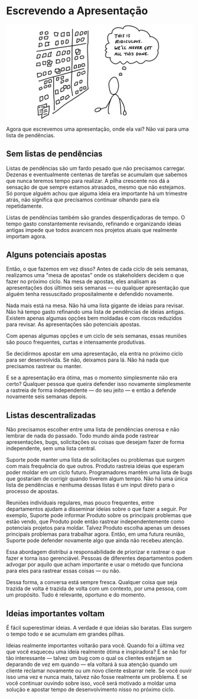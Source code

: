 # Escrevendo a Apresentação

![Cartoon. Uma pessoa está em frente a uma parede coberta por inúmeros papéis adesivos. Um balão de pensamento acima da pessoa diz: Isso é ridículo. Nunca conseguiremos fazer tudo isso.](assets/intro_cartoon-562591e3436e67b04d32287bdc7ff45bfcdb284bfec3ac9a42c14e04f8ab9025.png)

Agora que escrevemos uma apresentação, onde ela vai? Não vai para uma lista de pendências.

## Sem listas de pendências

Listas de pendências são um fardo pesado que não precisamos carregar. Dezenas e eventualmente centenas de tarefas se acumulam que sabemos que nunca teremos tempo para realizar. A pilha crescente nos dá a sensação de que sempre estamos atrasados, mesmo que não estejamos. Só porque alguém achou que alguma ideia era importante há um trimestre atrás, não significa que precisamos continuar olhando para ela repetidamente.

Listas de pendências também são grandes desperdiçadoras de tempo. O tempo gasto constantemente revisando, refinando e organizando ideias antigas impede que todos avancem nos projetos atuais que realmente importam agora.

## Alguns potenciais apostas

Então, o que fazemos em vez disso? Antes de cada ciclo de seis semanas, realizamos uma "mesa de apostas" onde os stakeholders decidem o que fazer no próximo ciclo. Na mesa de apostas, eles analisam as apresentações dos últimos seis semanas — ou qualquer apresentação que alguém tenha ressuscitado propositalmente e defendido novamente.

Nada mais está na mesa. Não há uma lista gigante de ideias para revisar. Não há tempo gasto refinando uma lista de pendências de ideias antigas. Existem apenas algumas opções bem moldadas e com riscos reduzidos para revisar. As apresentações são potenciais apostas.

Com apenas algumas opções e um ciclo de seis semanas, essas reuniões são pouco frequentes, curtas e intensamente produtivas.

Se decidirmos apostar em uma apresentação, ela entra no próximo ciclo para ser desenvolvida. Se não, deixamos para lá. Não há nada que precisamos rastrear ou manter.

E se a apresentação era ótima, mas o momento simplesmente não era certo? Qualquer pessoa que queira defender isso novamente simplesmente a rastreia de forma independente — do seu jeito — e então a defende novamente seis semanas depois.

## Listas descentralizadas

Não precisamos escolher entre uma lista de pendências onerosa e não lembrar de nada do passado. Todo mundo ainda pode rastrear apresentações, bugs, solicitações ou coisas que desejam fazer de forma independente, sem uma lista central.

Suporte pode manter uma lista de solicitações ou problemas que surgem com mais frequência do que outros. Produto rastreia ideias que esperam poder moldar em um ciclo futuro. Programadores mantêm uma lista de bugs que gostariam de corrigir quando tiverem algum tempo. Não há uma única lista de pendências e nenhuma dessas listas é um input direto para o processo de apostas.

Reuniões individuais regulares, mas pouco frequentes, entre departamentos ajudam a disseminar ideias sobre o que fazer a seguir. Por exemplo, Suporte pode informar Produto sobre os principais problemas que estão vendo, que Produto pode então rastrear independentemente como potenciais projetos para moldar. Talvez Produto escolha apenas um desses principais problemas para trabalhar agora. Então, em uma futura reunião, Suporte pode defender novamente algo que ainda não recebeu atenção.

Essa abordagem distribui a responsabilidade de priorizar e rastrear o que fazer e torna isso gerenciável. Pessoas de diferentes departamentos podem advogar por aquilo que acham importante e usar o método que funciona para eles para rastrear essas coisas — ou não.

Dessa forma, a conversa está sempre fresca. Qualquer coisa que seja trazida de volta é trazida de volta com um contexto, por uma pessoa, com um propósito. Tudo é relevante, oportuno e do momento.

## Ideias importantes voltam

É fácil superestimar ideias. A verdade é que ideias são baratas. Elas surgem o tempo todo e se acumulam em grandes pilhas.

Ideias realmente importantes voltarão para você. Quando foi a última vez que você esqueceu uma ideia realmente ótima e inspiradora? E se não for tão interessante — talvez um bug com o qual os clientes estejam se deparando de vez em quando — ela voltará à sua atenção quando um cliente reclamar novamente ou um novo cliente esbarrar nele. Se você ouvir isso uma vez e nunca mais, talvez não fosse realmente um problema. E se você continuar ouvindo sobre isso, você será motivado a moldar uma solução e apostar tempo de desenvolvimento nisso no próximo ciclo.